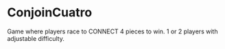 # ConjoinCuatro
Game where players race to CONNECT 4 pieces to win. 1 or 2 players with adjustable difficulty.
